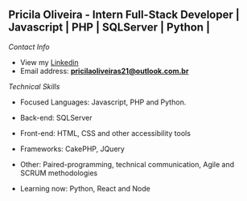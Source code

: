 ## Pricila Oliveira - Intern Full-Stack Developer | Javascript | PHP | SQLServer | Python |

*Contact Info*

- View my [Linkedin](www.linkedin.com/in/pricilaoliveirarocha)
- Email address: **pricilaoliveiras21@outlook.com.br**

*Technical Skills*

- Focused Languages: Javascript, PHP and Python.
  
- Back-end: SQLServer
- Front-end: HTML, CSS and other accessibility tools
- Frameworks: CakePHP, JQuery
- Other: Paired-programming, technical communication, Agile and SCRUM methodologies

- Learning now: Python, React and Node
